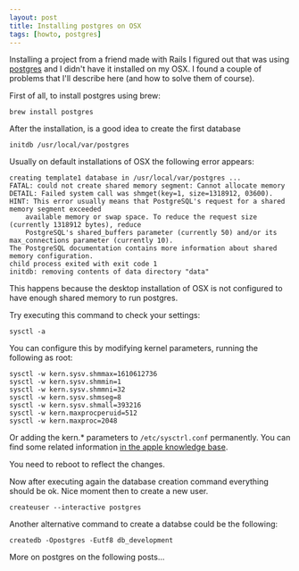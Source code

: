 ```yaml
---
layout: post
title: Installing postgres on OSX
tags: [howto, postgres]
---
```


Installing a project from a friend made with Rails I figured out that was using [postgres](http://www.postgresql.org/) and I didn't have it installed on my OSX. I found a couple of problems that I'll describe here (and how to solve them of course).

First of all, to install postgres using brew:

	brew install postgres

After the installation, is a good idea to create the first database

    initdb /usr/local/var/postgres

 Usually on default installations of OSX the following error appears:

	creating template1 database in /usr/local/var/postgres ...
	FATAL: could not create shared memory segment: Cannot allocate memory
	DETAIL: Failed system call was shmget(key=1, size=1318912, 03600).
	HINT: This error usually means that PostgreSQL's request for a shared memory segment exceeded 
        available memory or swap space. To reduce the request size (currently 1318912 bytes), reduce
        PostgreSQL's shared_buffers parameter (currently 50) and/or its max_connections parameter (currently 10).
	The PostgreSQL documentation contains more information about shared memory configuration.
	child process exited with exit code 1
	initdb: removing contents of data directory "data"

This happens because the desktop installation of OSX is not configured to have enough shared memory to run postgres. 

Try executing this command to check your settings:

	sysctl -a

You can configure this by modifying kernel parameters, running the following as root: 

	sysctl -w kern.sysv.shmmax=1610612736
	sysctl -w kern.sysv.shmmin=1
	sysctl -w kern.sysv.shmmni=32
	sysctl -w kern.sysv.shmseg=8
	sysctl -w kern.sysv.shmall=393216
	sysctl -w kern.maxprocperuid=512
	sysctl -w kern.maxproc=2048

Or adding the kern.* parameters to `/etc/sysctrl.conf` permanently. You can find some related information [in the apple knowledge base](http://support.apple.com/kb/HT4022).

You need to reboot to reflect the changes.

Now after executing again the database creation command everything should be ok. Nice moment then to create a new user.

	createuser --interactive postgres

Another alternative command to create a databse could be the following:

	createdb -Opostgres -Eutf8 db_development

More on postgres on the following posts...

